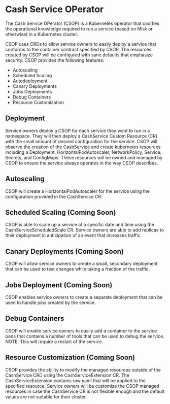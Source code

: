 # Cash Service OPerator

The Cash Service OPerator (CSOP) is a Kubernetes operator that codifies the operational knowledge required to run a service (based on Misk or otherwise) in a Kubernetes cluster.

CSOP uses CRDs to allow service owners to easily deploy a service that conforms to the container contract specified by CSOP. The resources created by CSOP will be configured with sane defaults that emphasize security. CSOP provides the following features:
- Autoscaling
- Scheduled Scaling
- Autodeployment
- Canary Deployments
- Jobs Deployments
- Debug Containers
- Resource Customization

## Deployment

Service owners deploy a CSOP for each service they want to run in a namespace. They will then deploy a CashService Custom Resource (CR) with the small amount of desired configuration for the service. CSOP will observe the creation of the CashService and create kubernetes resources including a Deployment, HorizontalPodAutoscaler, NetworkPolicy, Service, Secrets, and ConfigMaps. These resources will be owned and managed by CSOP to ensure the service always operates in the way CSOP describes.

## Autoscaling

CSOP will create a HorizontalPodAutoscaler for the service using the configuration provided in the CashService CR.

## Scheduled Scaling (Coming Soon)

CSOP is able to scale up a service at a specific date and time using the CashServiceScheduledScale CR. Service owners are able to add replicas to their deployment in anticipation of an event that increases traffic.

## Canary Deployments (Coming Soon)

CSOP will allow service owners to create a small, secondary deployment that can be used to test changes while taking a fraction of the traffic.

## Jobs Deployment (Coming Soon)

CSOP enables service owners to create a separate deployment that can be used to handle jobs created by the service.

## Debug Containers

CSOP will enable service owners to easily add a container to the service pods that contains a number of tools that can be used to debug the service. NOTE: This will require a restart of the service.

## Resource Customization (Coming Soon)

CSOP provides the ability to modify the managed resources outside of the CashService CRD using the CashServiceExtension CR. The CashServiceExtension contains raw yaml that will be applied to the specified resource. Service owners will be customize the CSOP managed resources in case the CashService CR is not flexible enough and the default values are not suitable for their cluster.
